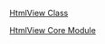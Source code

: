 [HtmlView Class](https://docs.nativescript.org/api-reference/classes/_ui_html_view_.htmlview.html)

[HtmlView Core Module](https://docs.nativescript.org/cookbook/ui/htm-view)